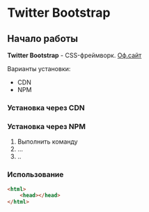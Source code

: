 # Twitter Bootstrap

## Начало работы
**Twitter Bootstrap** - CSS-фреймворк. [Оф.сайт](https://getbootstrap.com)

Варианты установки:
* CDN
* NPM

### Установка через CDN

### Установка через NPM
1. Выполнить команду
1. ...
1. ..

### Использование
```html
<html>
    <head></head>
</html>
```